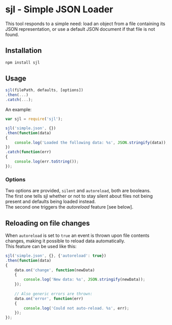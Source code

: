 sjl - Simple JSON Loader
===

This tool responds to a simple need: load an object from a file containing its JSON representation,
or use a default JSON document if that file is not found.

## Installation
```Bash
npm install sjl
```

## Usage
```Javascript
sjl(filePath, defaults, [options])
.then(...)
.catch(...);
```

An example:
```Javascript
var sjl = require('sjl');

sjl('simple.json', {})
.then(function(data)
{
    console.log('Loaded the following data: %s', JSON.stringify(data));
})
.catch(function(err)
{
    console.log(err.toString());
});
```

### Options
Two options are provided, `silent` and `autoreload`, both are booleans.  
The first one tells sjl whether or not to stay silent about files not being present and defaults being loaded instead.  
The second one triggers the _autoreload_ feature [see below].


## Reloading on file changes
When `autoreload` is set to `true` an event is thrown upon file contents changes,
making it possible to reload data automatically.  
This feature can be used like this:
```Javascript
sjl('simple.json', {}, {'autoreload': true})
.then(function(data)
{
    data.on('change', function(newData)
    {
        console.log('New data: %s', JSON.stringify(newData));
    });
    
    // Also generic errors are thrown:
    data.on('error', function(err)
    {
        console.log('Could not auto-reload. %s', err);
    });
});
```
